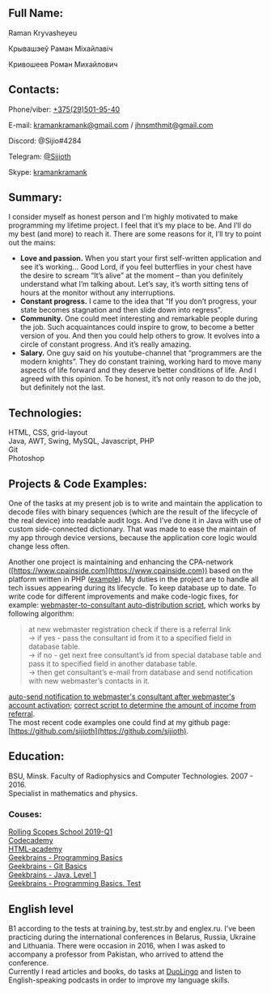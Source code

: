 ## Full Name: ##
Raman Kryvasheyeu  

Крывашэеў Раман Міхайлавіч  

Кривошеев Роман Михайлович


## Contacts: ##
Phone/viber: [+375(29)501-95-40](tel:+375295019540)  

E-mail: [kramankramank@gmail.com](mailto:kramankramank@gmail.com) / [jhnsmthmit@gmail.com](mailto:jhnsmthmit@gmail.com)  

Discord: @Sijio#4284  

Telegram: [@Sijioth](https://t.me/Sijioth)

Skype: [kramankramank](skype:kramankramank?chat)

## Summary: ##
I consider myself as honest person and I'm highly motivated to make programming my lifetime project. 
I feel that it’s my place to be. And I’ll do my best (and more) to reach it. There are some reasons for it, I’ll try to point out the mains:  
* **Love and passion.** When you start your first self-written application and see it’s working... Good Lord, if you feel butterflies in your chest have the desire to scream “It’s alive” at the moment – than you definitely understand what I’m talking about. Let’s say, it’s worth sitting tens of hours at the monitor without any interruptions.  
* **Constant progress.** I came to the idea that “If you don’t progress, your state becomes stagnation and then slide down into regress”.  
* **Community.** One could meet interesting and remarkable people during the job. Such acquaintances could inspire to grow, to become a better version of you. And then you could help others to grow. It evolves into a circle of constant progress. And it’s really amazing.  
* **Salary.** One guy said on his youtube-channel that “programmers are the modern knights”. They do constant training, working hard to move many aspects of life forward and they deserve better conditions of life. And I agreed with this opinion. To be honest, it’s not only reason to do the job, but definitely not the last.


## Technologies: ##
HTML, CSS, grid-layout  
Java, AWT, Swing, MySQL, Javascript, PHP  
Git  
Photoshop


## Projects & Code Examples: ##
One of the tasks at my present job is to write and maintain the application to decode files with binary sequences (which are the result of the lifecycle of the real device) into readable audit logs. And I’ve done it in Java with use of custom side-connected dictionary. That was made to ease the maintain of my app through device versions, because the application core logic would change less often.  

Another one project is maintaining and enhancing the CPA-network ([https://www.cpainside.com](https://www.cpainside.com)) based on the platform written in PHP ([example](https://mastertraf.com)). My duties in the project are to handle all tech issues appearing during its lifecycle. To keep database up to date. To write code for different improvements and make code-logic fixes, for example: 
[webmaster-to-consultant auto-distribution script](https://pastebin.com/af9JKa9C), which works by following algorithm:
>at new webmaster registration check if there is a referral link  
>		-> if yes - pass the consultant id from it to a specified field in database table.  
>		-> if no - get next free consultant’s id from special database table and pass it to specified field in another database table.  
>				-> then get consultant’s e-mail from database and send notification with new webmaster’s contacts in it.

[auto-send notification to webmaster's consultant after webmaster's account activation](https://pastebin.com/ddWhJL4e);
[correct script to determine the amount of income from referral](https://pastebin.com/QuqP7h8T).  
The most recent code examples one could find at my github page: [https://github.com/sijioth](https://github.com/sijioth).


## Education: ##
BSU, Minsk. Faculty of Radiophysics and Computer Technologies. 2007 - 2016.  
Specialist in mathematics and physics.  
### Couses: ###
[Rolling Scopes School 2019-Q1](https://school.rollingscopes.com/index.html)  
[Codecademy](https://www.codecademy.com/Sijioth#completed)  
[HTML-academy](https://htmlacademy.ru/profile/id1020449)  
[Geekbrains - Programming Basics](https://geekbrains.ru/certificates/93816)  
[Geekbrains - Git Basics](https://geekbrains.ru/certificates/100364)  
[Geekbrains - Java. Level 1](https://geekbrains.ru/certificates/310355)  
[Geekbrains - Programming Basics. Test](https://geekbrains.ru/certificates/310358)


## English level ##
B1 according to the tests at training.by, test.str.by and englex.ru.
I’ve been practicing during the international conferences in Belarus, Russia, Ukraine and Lithuania. 
There were occasion in 2016, when I was asked to accompany a professor from Pakistan, who arrived to attend the conference.  
Currently I read articles and books, do tasks at [DuoLingo](https://ru.duolingo.com/Sijioth) and listen to English-speaking podcasts in order to improve my language skills.
